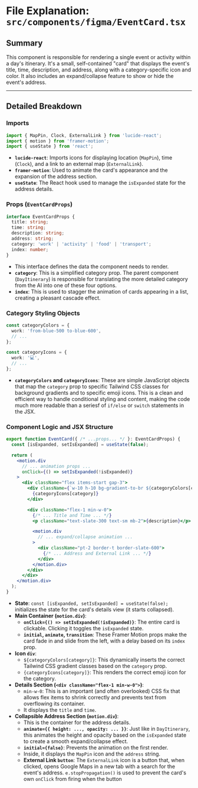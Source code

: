 
# File Explanation: `src/components/figma/EventCard.tsx`

## Summary

This component is responsible for rendering a single event or activity within a day's itinerary. It's a small, self-contained "card" that displays the event's title, time, description, and address, along with a category-specific icon and color. It also includes an expand/collapse feature to show or hide the event's address.

---

## Detailed Breakdown

### Imports

```typescript
import { MapPin, Clock, ExternalLink } from 'lucide-react';
import { motion } from 'framer-motion';
import { useState } from 'react';
```
- **`lucide-react`**: Imports icons for displaying location (`MapPin`), time (`Clock`), and a link to an external map (`ExternalLink`).
- **`framer-motion`**: Used to animate the card's appearance and the expansion of the address section.
- **`useState`**: The React hook used to manage the `isExpanded` state for the address details.

### Props (`EventCardProps`)

```typescript
interface EventCardProps {
  title: string;
  time: string;
  description: string;
  address: string;
  category: 'work' | 'activity' | 'food' | 'transport';
  index: number;
}
```
- This interface defines the data the component needs to render.
- **`category`**: This is a simplified category prop. The parent component (`DayItinerary`) is responsible for translating the more detailed category from the AI into one of these four options.
- **`index`**: This is used to stagger the animation of cards appearing in a list, creating a pleasant cascade effect.

### Category Styling Objects

```typescript
const categoryColors = {
  work: 'from-blue-500 to-blue-600',
  // ...
};

const categoryIcons = {
  work: '💻',
  // ...
};
```
- **`categoryColors` and `categoryIcons`**: These are simple JavaScript objects that map the `category` prop to specific Tailwind CSS classes for background gradients and to specific emoji icons. This is a clean and efficient way to handle conditional styling and content, making the code much more readable than a seriesf of `if/else` or `switch` statements in the JSX.

### Component Logic and JSX Structure

```jsx
export function EventCard({ /* ...props... */ }: EventCardProps) {
  const [isExpanded, setIsExpanded] = useState(false);

  return (
    <motion.div
      // ... animation props ...
      onClick={() => setIsExpanded(!isExpanded)}
    >
      <div className="flex items-start gap-3">
        <div className={`w-10 h-10 bg-gradient-to-br ${categoryColors[category]} ...`}>
          {categoryIcons[category]}
        </div>

        <div className="flex-1 min-w-0">
          {/* ... Title and Time ... */}
          <p className="text-slate-300 text-sm mb-2">{description}</p>

          <motion.div
            // ... expand/collapse animation ...
          >
            <div className="pt-2 border-t border-slate-600">
              {/* ... Address and External Link ... */}
            </div>
          </motion.div>
        </div>
      </div>
    </motion.div>
  );
}
```
- **State**: `const [isExpanded, setIsExpanded] = useState(false);` initializes the state for the card's details view (it starts collapsed).
- **Main Container (`motion.div`)**:
    - **`onClick={() => setIsExpanded(!isExpanded)}`**: The entire card is clickable. Clicking it toggles the `isExpanded` state.
    - **`initial`, `animate`, `transition`**: These Framer Motion props make the card fade in and slide from the left, with a delay based on its `index` prop.
- **Icon `div`**:
    - `${categoryColors[category]}`: This dynamically inserts the correct Tailwind CSS gradient classes based on the `category` prop.
    - `{categoryIcons[category]}`: This renders the correct emoji icon for the category.
- **Details Section (`<div className="flex-1 min-w-0">`)**:
    - `min-w-0`: This is an important (and often overlooked) CSS fix that allows flex items to shrink correctly and prevents text from overflowing its container.
    - It displays the `title` and `time`.
- **Collapsible Address Section (`motion.div`)**:
    - This is the container for the address details.
    - **`animate={{ height: ..., opacity: ... }}`**: Just like in `DayItinerary`, this animates the height and opacity based on the `isExpanded` state to create a smooth expand/collapse effect.
    - **`initial={false}`**: Prevents the animation on the first render.
    - Inside, it displays the `MapPin` icon and the `address` string.
    - **External Link `button`**: The `ExternalLink` icon is a button that, when clicked, opens Google Maps in a new tab with a search for the event's address. `e.stopPropagation()` is used to prevent the card's own `onClick` from firing when the button